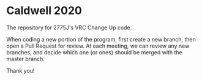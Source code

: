 # Caldwell 2020
The repository for 2775J's VRC Change Up code.

When coding a new portion of the program, first create a new branch, then open a Pull Request for review. At each meeting, we can review any new branches, and decide which one (or ones) should be merged with the master branch.

Thank you!

